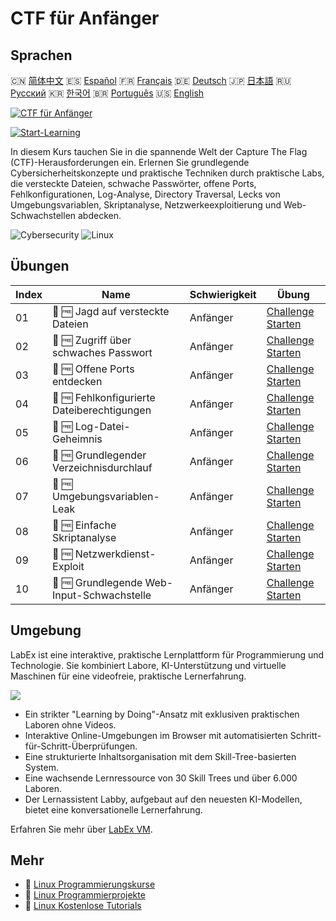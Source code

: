 # CTF für Anfänger

## Sprachen

🇨🇳 [简体中文](README_zh.md) 🇪🇸 [Español](README_es.md) 🇫🇷 [Français](README_fr.md) 🇩🇪 [Deutsch](README_de.md) 🇯🇵 [日本語](README_ja.md) 🇷🇺 [Русский](README_ru.md) 🇰🇷 [한국어](README_ko.md) 🇧🇷 [Português](README_pt.md) 🇺🇸 [English](README.md) 

[![CTF für Anfänger](https://cover-creator.labex.io/ctf-for-beginners.png?lang=de)](https://labex.io/de/courses/ctf-for-beginners)

[![Start-Learning](https://img.shields.io/badge/Start-Learning-whitesmoke?style=for-the-badge)](https://labex.io/de/courses/ctf-for-beginners)

In diesem Kurs tauchen Sie in die spannende Welt der Capture The Flag (CTF)-Herausforderungen ein. Erlernen Sie grundlegende Cybersicherheitskonzepte und praktische Techniken durch praktische Labs, die versteckte Dateien, schwache Passwörter, offene Ports, Fehlkonfigurationen, Log-Analyse, Directory Traversal, Lecks von Umgebungsvariablen, Skriptanalyse, Netzwerkeexploitierung und Web-Schwachstellen abdecken.

![Cybersecurity](https://img.shields.io/badge/Cybersecurity-whitesmoke?style=for-the-badge&logo=cybersecurity)
![Linux](https://img.shields.io/badge/Linux-whitesmoke?style=for-the-badge&logo=linux)


## Übungen

|   Index | Name                                        | Schwierigkeit   | Übung                                                                                                                |
|---------|---------------------------------------------|-----------------|----------------------------------------------------------------------------------------------------------------------|
|      01 | 🎯 🆓 Jagd auf versteckte Dateien           | Anfänger        | <a target='_blank' href='https://labex.io/de/labs/linux-hidden-file-hunt-596219'>Challenge Starten</a>               |
|      02 | 🎯 🆓 Zugriff über schwaches Passwort       | Anfänger        | <a target='_blank' href='https://labex.io/de/labs/linux-weak-password-access-596224'>Challenge Starten</a>           |
|      03 | 🎯 🆓 Offene Ports entdecken                | Anfänger        | <a target='_blank' href='https://labex.io/de/labs/linux-open-port-discovery-596222'>Challenge Starten</a>            |
|      04 | 🎯 🆓 Fehlkonfigurierte Dateiberechtigungen | Anfänger        | <a target='_blank' href='https://labex.io/de/labs/linux-misconfigured-file-permissions-596218'>Challenge Starten</a> |
|      05 | 🎯 🆓 Log-Datei-Geheimnis                   | Anfänger        | <a target='_blank' href='https://labex.io/de/labs/linux-log-file-secret-596220'>Challenge Starten</a>                |
|      06 | 🎯 🆓 Grundlegender Verzeichnisdurchlauf    | Anfänger        | <a target='_blank' href='https://labex.io/de/labs/linux-basic-directory-traversal-596215'>Challenge Starten</a>      |
|      07 | 🎯 🆓 Umgebungsvariablen-Leak               | Anfänger        | <a target='_blank' href='https://labex.io/de/labs/linux-environment-variable-leak-596217'>Challenge Starten</a>      |
|      08 | 🎯 🆓 Einfache Skriptanalyse                | Anfänger        | <a target='_blank' href='https://labex.io/de/labs/linux-simple-script-analysis-596223'>Challenge Starten</a>         |
|      09 | 🎯 🆓 Netzwerkdienst-Exploit                | Anfänger        | <a target='_blank' href='https://labex.io/de/labs/linux-network-service-exploit-596221'>Challenge Starten</a>        |
|      10 | 🎯 🆓 Grundlegende Web-Input-Schwachstelle  | Anfänger        | <a target='_blank' href='https://labex.io/de/labs/linux-basic-web-input-vulnerability-596216'>Challenge Starten</a>  |

## Umgebung

LabEx ist eine interaktive, praktische Lernplattform für Programmierung und Technologie. Sie kombiniert Labore, KI-Unterstützung und virtuelle Maschinen für eine videofreie, praktische Lernerfahrung.

![](https://tutorial-screenshot.getvm.io/images/vm-1725247253.png)

- Ein strikter "Learning by Doing"-Ansatz mit exklusiven praktischen Laboren ohne Videos.
- Interaktive Online-Umgebungen im Browser mit automatisierten Schritt-für-Schritt-Überprüfungen.
- Eine strukturierte Inhaltsorganisation mit dem Skill-Tree-basierten System.
- Eine wachsende Lernressource von 30 Skill Trees und über 6.000 Laboren.
- Der Lernassistent Labby, aufgebaut auf den neuesten KI-Modellen, bietet eine konversationelle Lernerfahrung.

Erfahren Sie mehr über [LabEx VM](https://support.labex.io/using-labex/virtual-machine).

## Mehr

- 🔗 [Linux Programmierungskurse](https://github.com/labex-labs/awesome-programming-courses)
- 🔗 [Linux Programmierprojekte](https://github.com/labex-labs/awesome-programming-projects)
- 🔗 [Linux Kostenlose Tutorials](https://github.com/labex-labs/linux-free-tutorials)

